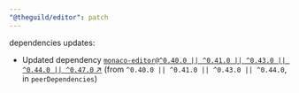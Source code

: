 ```yaml
---
"@theguild/editor": patch
---
```

dependencies updates:
  - Updated dependency [`monaco-editor@^0.40.0 || ^0.41.0 || ^0.43.0 || ^0.44.0 || ^0.47.0` ↗︎](https://www.npmjs.com/package/monaco-editor/v/0.40.0) (from `^0.40.0 || ^0.41.0 || ^0.43.0 || ^0.44.0`, in `peerDependencies`)
